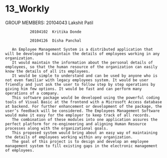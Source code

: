 # 13_Workly

GROUP MEMBERS:
               20104043  Lakshit Patil

               20104102  Kritika Donde
              
               20104126  Disha Panchal
              
       An Employee Management System is a distributed application that will be developed to maintain the details of employees working in any organization. 
       It would maintain the information about the personal details of employees, so that the human resource of the organization can easily know the details of all its employees. 
       It would be simple to understand and can be used by anyone who is not even familiar with legacy employees system. It would be user friendly and just ask the user to follow step by step operations by giving him few options. It would be fast and can perform many operations of a company. 
       This software package would be developed using the powerful coding tools of Visual Basic at the frontend with a Microsoft Access database at backend. For further enhancement or development of the package, the user’s feedback will be considered. The Employees Management Software would make it easy for the employer to keep track of all records. 
       The combination of these modules into one application assures the perfect platform for re-engineering and aligning Human Resource processes along with the organizational goals.
       This proposed system would bring about an easy way of maintaining the details of employees working within any organization.
       The goal of this project is to design and develop an employee management system to fill existing gaps in the electronic management of employees.       
